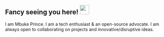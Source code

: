 ## Fancy seeing you here! <img src="https://raw.githubusercontent.com/aemmadi/aemmadi/master/wave.gif" width="30px">

I am Mbuke Prince. I am a tech enthusiast & an open-source advocate. I am always open to collaborating on projects and innovative/disruptive ideas. 

